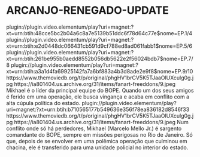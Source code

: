 # ARCANJO-RENEGADO-UPDATE

<item>
<title>[COLOR silver][B] ARCANJO RENEGADO 2º TEMPORADA [/COLOR][/B][COLOR yellow]  FULL HD  [B][/COLOR][/B]</title>
<link>plugin://plugin.video.elementum/play?uri=magnet:?xt=urn:btih:48cce5bc2b04a6c8a7e5139b51ddc6f78d64c77e$nome=EP.1/4</link>
<link>plugin://plugin.video.elementum/play?uri=magnet:?xt=urn:btih:e2d0448dc066431cb591d9cf788ed8ad061fabb1$nome=EP.5/6</link>
<link>plugin://plugin.video.elementum/play?uri=magnet:?xt=urn:btih:261be955b0aedd8552b056db5622e2f56024bdb7$nome=EP.7/8</link>
<link>plugin://plugin.video.elementum/play?uri=magnet:?xt=urn:btih:a3a1d4fa69925142fa7a6bf883a4b3d8ade2e9f8$nome=EP.9/10</link>
<thumbnail>https://www.themoviedb.org/t/p/original/phgHV1brCV5K5TJaaOlUXculg0g.jpg</thumbnail>
<fanart>https://ia801404.us.archive.org/31/items/fanart-freeddons/9.jpeg</fanart>
<info> Mikhael é o líder da principal equipe do BOPE. Quando um dos seus amigos é ferido em uma operação, ele busca vingança e acaba em conflito com a alta cúpula política do estado.</info>
</item>

<item>
<title>[COLOR silver][B] ARCANJO RENEGADO 1º TEMPORADA [/COLOR][/B][COLOR yellow]  FULL HD  [B][/COLOR][/B]</title>
<link>plugin://plugin.video.elementum/play?uri=magnet:?xt=urn:btih:b710565177b549636e356f78ea836182d8546f33</link>
<thumbnail>https://www.themoviedb.org/t/p/original/phgHV1brCV5K5TJaaOlUXculg0g.jpg</thumbnail>
<fanart>https://ia801404.us.archive.org/31/items/fanart-freeddons/9.jpeg</fanart>
<info>Num conflito onde só há perdedores, Mikhael (Marcelo Mello Jr.) é sargento comandante do BOPE, sempre em missões perigosas no Rio de Janeiro. Só que, depois de se envolver em uma polêmica operação que culminou em chacina, ele é transferido para uma unidade policial no interior do estado.</info>
</item>
